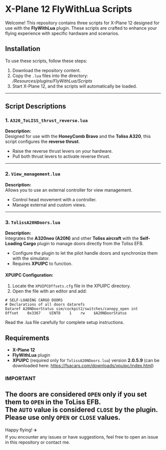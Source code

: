 # X-Plane 12 FlyWithLua Scripts

Welcome! This repository contains three scripts for X-Plane 12 designed for use with the **FlyWithLua** plugin. These scripts are crafted to enhance your flying experience with specific hardware and scenarios.

## Installation

To use these scripts, follow these steps:

1. Download the repository content.
2. Copy the `.lua` files into the directory: _/Resources/plugins/FlyWithLua/Scripts_
3. Start X-Plane 12, and the scripts will automatically be loaded.

---

## Script Descriptions

### 1. `A320_ToLISS_thrust_reverse.lua`
**Description:**  
Designed for use with the **HoneyComb Bravo** and the **Toliss A320**, this script configures the **reverse thrust**.  
- Raise the reverse thrust levers on your hardware.  
- Pull both thrust levers to activate reverse thrust.  

---

### 2. `View_management.lua`
**Description:**  
Allows you to use an external controller for view management.  
- Control head movement with a controller.  
- Manage external and custom views.

---

### 3. `TolissA20NDoors.lua`
**Description:**  
Integrates the **A320neo (A20N)** and other **Toliss aircraft** with the **Self-Loading Cargo** plugin to manage doors directly from the Toliss EFB.  
- Configure the plugin to let the pilot handle doors and synchronize them with the simulator.  
- Requires **XPUIPC** to function.

#### XPUIPC Configuration:
1. Locate the `XPUIPCOffsets.cfg` file in the XPUIPC directory.
2. Open the file with an editor and add:
```
# SELF-LOADING CARGO DOORS
# Declarations of all doors datarefs
Dataref A20NDoorStatus sim/cockpit2/switches/canopy_open int
Offset    0x3367    UINT8    1    rw    $A20NDoorStatus
```

Read the .lua file carefully for complete setup instructions.
## Requirements

- **X-Plane 12**
- **FlyWithLua** plugin
- **XPUIPC** (required only for `TolissA20NDoors.lua`) version **2.0.5.9** (can be downloaded here: https://fsacars.com/downloads/xpuipc/index.html)
### IMPORTANT
The doors are considered `OPEN` only if you set them to `OPEN` in the ToLiss EFB.  
The `AUTO` value is considered `CLOSE` by the plugin.  
Please use only `OPEN` or `CLOSE` values.
---

Happy flying! ✈️  
If you encounter any issues or have suggestions, feel free to open an issue in this repository or contact me.